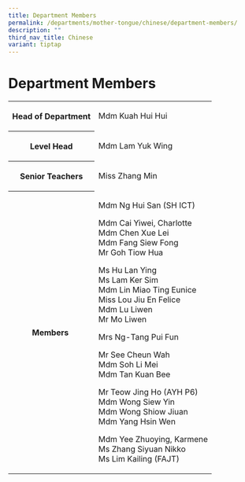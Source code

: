 ```yaml
---
title: Department Members
permalink: /departments/mother-tongue/chinese/department-members/
description: ""
third_nav_title: Chinese
variant: tiptap
---
```

<h1>Department Members</h1>
<table style="minWidth: 50px">
<colgroup>
<col>
<col>
</colgroup>
<tbody>
<tr>
<th rowspan="1" colspan="1">
<p>Head of Department</p>
</th>
<td rowspan="1" colspan="1">
<p>Mdm Kuah Hui Hui</p>
</td>
</tr>
<tr>
<th rowspan="1" colspan="1">
<p>Level Head</p>
</th>
<td rowspan="1" colspan="1">
<p>Mdm Lam Yuk Wing</p>
</td>
</tr>
<tr>
<th rowspan="1" colspan="1">
<p>Senior Teachers</p>
</th>
<td rowspan="1" colspan="1">
<p>Miss Zhang Min</p>
</td>
</tr>
<tr>
<th rowspan="1" colspan="1">
<p>Members&nbsp;</p>
</th>
<td rowspan="1" colspan="1">
<p>Mdm Ng Hui San (SH ICT)</p>
<p>Mdm Cai Yiwei,&nbsp;Charlotte
<br>Mdm Chen Xue Lei
<br>Mdm Fang Siew Fong
<br>Mr Goh Tiow Hua</p>
<p>Ms Hu Lan Ying
<br>Ms Lam Ker Sim
<br>Mdm Lin Miao Ting Eunice
<br>Miss Lou Jiu En Felice
<br>Mdm Lu Liwen
<br>Mr Mo Liwen</p>
<p>Mrs Ng-Tang Pui Fun</p>
<p>Mr See Cheun Wah&nbsp;
<br>Mdm Soh Li Mei
<br>Mdm Tan Kuan Bee</p>
<p>Mr Teow Jing Ho (AYH P6)
<br>Mdm Wong Siew Yin
<br>Mdm Wong Shiow Jiuan
<br>Mdm Yang Hsin Wen</p>
<p>Mdm Yee Zhuoying, Karmene
<br>Ms Zhang Siyuan Nikko
<br>Ms Lim Kailing (FAJT)
<br>
</p>
</td>
</tr>
</tbody>
</table>
<p></p>